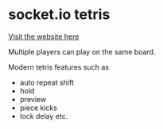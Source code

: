 # socket.io tetris

[Visit the website here](https://duckduckgo.com)

Multiple players can play on the same board.

Modern tetris features such as 
* auto repeat shift
* hold
* preview
* piece kicks
* lock delay etc.
